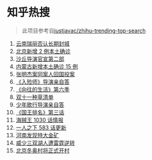 # 知乎热搜

> 此项目参考自[justjavac/zhihu-trending-top-search](https://github.com/justjavac/zhihu-trending-top-search/blob/main/utils.ts)

<!-- BEGIN -->
  <!-- 最后更新时间:Fri Oct 29 2021 09:10:45 GMT+0000 (Coordinated Universal Time) -->
  1. [云南瑞丽否认长期封城](https://www.zhihu.com/search?q=瑞丽)
1. [北京新增 2 例本土确诊](https://www.zhihu.com/search?q=北京疫情)
1. [沙丘导演官宣第二部](https://www.zhihu.com/search?q=沙丘)
1. [内蒙古新增本土确诊 15 例](https://www.zhihu.com/search?q=内蒙古疫情)
1. [张明杰案同案人回国投案](https://www.zhihu.com/search?q=张明杰案)
1. [《入殓师》导演亲自答](https://www.zhihu.com/search?q=入殓师)
1. [《向往的生活》第六季](https://www.zhihu.com/search?q=向往的生活)
1. [双十一种草清单](https://www.zhihu.com/search?q=双十一种草)
1. [少年歌行导演亲自答](https://www.zhihu.com/search?q=少年歌行)
1. [《国王排名》第三话](https://www.zhihu.com/search?q=国王排名)
1. [海贼王 1030 话情报](https://www.zhihu.com/search?q=海贼王)
1. [一人之下 583 话更新](https://www.zhihu.com/search?q=一人之下)
1. [河南发现特大金矿](https://www.zhihu.com/search?q=河南金矿)
1. [威少三双湖人遭雷霆逆转](https://www.zhihu.com/search?q=湖人)
1. [北京冬奥村将正式开村](https://www.zhihu.com/search?q=冬奥村)
  <!-- END -->